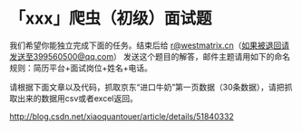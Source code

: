 # 「xxx」爬虫（初级）面试题

我们希望你能独立完成下面的任务。结束后给 r@westmatrix.cn（如果被退回请发送至399560500@qq.com） 发送这个题目的解答，邮件主题请用如下的命名规则：简历平台+面试岗位+姓名+电话。

请根据下面文章以及代码，抓取京东“进口牛奶”第一页数据（30条数据），请把抓取出来的数据用csv或者excel返回。

http://blog.csdn.net/xiaoquantouer/article/details/51840332
